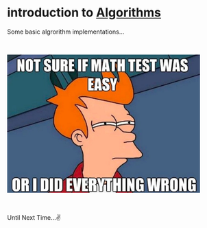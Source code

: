 
# introduction to [Algorithms](https://en.wikipedia.org/wiki/Algorithm)

Some basic algrorithm implementations...

&nbsp;

<img alt='*theTest' src='./Resources/memes/theTest.webp' width=450 />

&nbsp;

Until Next Time...✌️

&nbsp;
